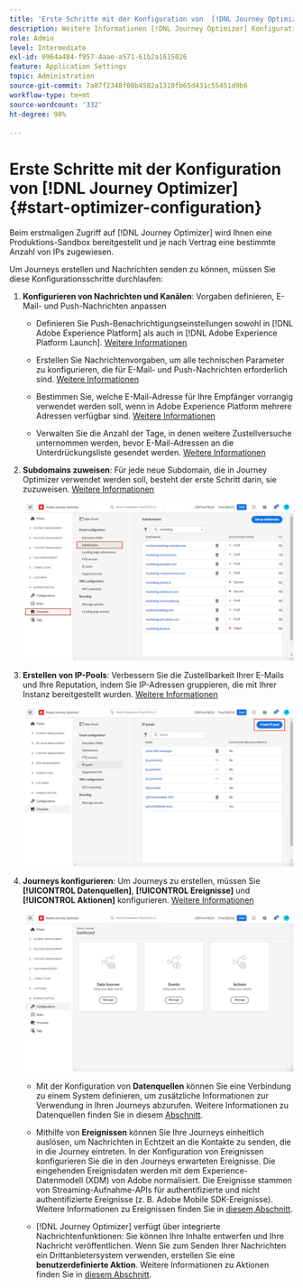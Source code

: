 ```yaml
---
title: 'Erste Schritte mit der Konfiguration von  [!DNL Journey Optimizer] '
description: Weitere Informationen [!DNL Journey Optimizer] Konfiguration
role: Admin
level: Intermediate
exl-id: 0964a484-f957-4aae-a571-61b2a1615026
feature: Application Settings
topic: Administration
source-git-commit: 7a07f2348f08b4582a1310fb65d431c55451d9b6
workflow-type: tm+mt
source-wordcount: '332'
ht-degree: 98%

---
```



# Erste Schritte mit der Konfiguration von [!DNL Journey Optimizer] {#start-optimizer-configuration}

Beim erstmaligen Zugriff auf [!DNL Journey Optimizer] wird Ihnen eine Produktions-Sandbox bereitgestellt und je nach Vertrag eine bestimmte Anzahl von IPs zugewiesen.

Um Journeys erstellen und Nachrichten senden zu können, müssen Sie diese Konfigurationsschritte durchlaufen:

1. **Konfigurieren von Nachrichten und Kanälen**: Vorgaben definieren, E-Mail- und Push-Nachrichten anpassen

   * Definieren Sie Push-Benachrichtigungseinstellungen sowohl in [!DNL Adobe Experience Platform] als auch in [!DNL Adobe Experience Platform Launch]. [Weitere Informationen](../messages/push-gs.md)

   * Erstellen Sie Nachrichtenvorgaben, um alle technischen Parameter zu konfigurieren, die für E-Mail- und Push-Nachrichten erforderlich sind. [Weitere Informationen](message-presets.md)

   * Bestimmen Sie, welche E-Mail-Adresse für Ihre Empfänger vorrangig verwendet werden soll, wenn in Adobe Experience Platform mehrere Adressen verfügbar sind. [Weitere Informationen](primary-email-addresses.md)

   * Verwalten Sie die Anzahl der Tage, in denen weitere Zustellversuche unternommen werden, bevor E-Mail-Adressen an die Unterdrückungsliste gesendet werden. [Weitere Informationen](manage-suppression-list.md)

   <!--
    * Understand push notification flow. [Learn more](../messages/push-gs.md)
    -->

1. **Subdomains zuweisen**: Für jede neue Subdomain, die in Journey Optimizer verwendet werden soll, besteht der erste Schritt darin, sie zuzuweisen. [Weitere Informationen](about-subdomain-delegation.md)

   ![](../assets/subdomain.png)

1. **Erstellen von IP-Pools**: Verbessern Sie die Zustellbarkeit Ihrer E-Mails und Ihre Reputation, indem Sie IP-Adressen gruppieren, die mit Ihrer Instanz bereitgestellt wurden. [Weitere Informationen](ip-pools.md)

   ![](../assets/ip-pool.png)

1. **Journeys konfigurieren**: Um Journeys zu erstellen, müssen Sie **[!UICONTROL Datenquellen]**, **[!UICONTROL Ereignisse]** und **[!UICONTROL Aktionen]** konfigurieren. [Weitere Informationen](about-data-sources-events-actions.md)

   ![](../assets/admin-menu.png)

   * Mit der Konfiguration von **Datenquellen** können Sie eine Verbindung zu einem System definieren, um zusätzliche Informationen zur Verwendung in Ihren Journeys abzurufen. Weitere Informationen zu Datenquellen finden Sie in diesem [Abschnitt](../datasource/about-data-sources.md).

   * Mithilfe von **Ereignissen** können Sie Ihre Journeys einheitlich auslösen, um Nachrichten in Echtzeit an die Kontakte zu senden, die in die Journey eintreten. In der Konfiguration von Ereignissen konfigurieren Sie die in den Journeys erwarteten Ereignisse. Die eingehenden Ereignisdaten werden mit dem Experience-Datenmodell (XDM) von Adobe normalisiert. Die Ereignisse stammen von Streaming-Aufnahme-APIs für authentifizierte und nicht authentifizierte Ereignisse (z. B. Adobe Mobile SDK-Ereignisse). Weitere Informationen zu Ereignissen finden Sie in [diesem Abschnitt](../event/about-events.md).

   * [!DNL Journey Optimizer] verfügt über integrierte Nachrichtenfunktionen: Sie können Ihre Inhalte entwerfen und Ihre Nachricht veröffentlichen. Wenn Sie zum Senden Ihrer Nachrichten ein Drittanbietersystem verwenden, erstellen Sie eine **benutzerdefinierte Aktion**. Weitere Informationen zu Aktionen finden Sie in [diesem Abschnitt](../action/action.md).